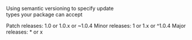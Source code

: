 Using semantic versioning to specify update  
types your package can accept  

Patch releases: 1.0 or 1.0.x or ~1.0.4
Minor releases: 1 or 1.x or ^1.0.4
Major releases: * or x
